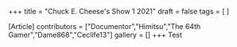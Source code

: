 +++
title = "Chuck E. Cheese's Show 1 2021"
draft = false
tags = [ ]

[Article]
contributors = ["Documentor","Himitsu","The 64th Gamer","Dame868","Ceclife13"]
gallery = []
+++
Test
